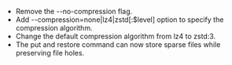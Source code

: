 - Remove the --no-compression flag.
- Add --compression=none|lz4|zstd[:$level] option to specify the compression algorithm.
- Change the default compression algorithm from lz4 to zstd:3.
- The put and restore command can now store sparse files while preserving file holes.